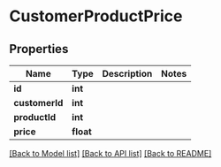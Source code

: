 # CustomerProductPrice

## Properties
Name | Type | Description | Notes
------------ | ------------- | ------------- | -------------
**id** | **int** |  | 
**customerId** | **int** |  | 
**productId** | **int** |  | 
**price** | **float** |  | 

[[Back to Model list]](../README.md#documentation-for-models) [[Back to API list]](../README.md#documentation-for-api-endpoints) [[Back to README]](../README.md)


